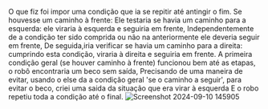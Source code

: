 O que fiz foi impor uma condição que ia se repitir até antingir o fim.
Se houvesse um caminho à frente:
Ele testaria se havia um caminho para a esquerda: ele viraria à esquerda e seguiria em frente,
Independentemente de a condição ter sido comprida ou não na anteriormente ele deveria seguir em frente,
De seguida,iria verificar se havia um caminho para a direita: cumprindo esta condição, viraria à direita e seguiria em frente.
A primeira condição geral (se houver caminho à frente) funcionou bem até as etapas, o robô encontraria um beco sem saída, 
Precisando de uma maneira de evitar, usando o else da a condição geral 'se o caminho a seguir', para evitar o beco, criei uma saida da situação que era virar à esquerda 
E o robo repetiu toda a condição até o final.
![Screenshot 2024-09-10 145905](https://github.com/user-attachments/assets/daae857f-36f4-43a4-8cbb-64b9d2320cbf)
